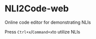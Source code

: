 # NLI2Code-web
Online code editor for demonstrating NLIs

Press `Ctrl+x`/`Command+x`to utilize NLIs
